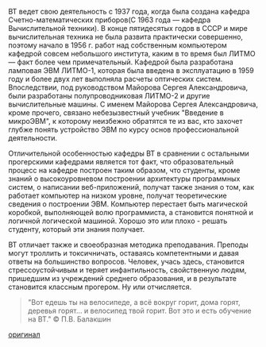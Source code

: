 ВТ ведет свою деятельность с 1937 года, когда была создана кафедра Счетно-математических приборов(С 1963 года — кафедра Вычислительной техники).
В конце пятидесятых годов в СССР и мире вычислительная техника не была развита практически совершенно, поэтому начало в 1956 г. работ над собственным компьютером кафедрой совсем небольшого института, каким в то время был ЛИТМО — факт более чем примечательный. Кафедрой была разработана ламповая ЭВМ ЛИТМО-1, которая была введена в эксплуатацию в 1959 году и более двух лет выполняла расчеты оптических систем. Впоследствии, под руководством Майорова Сергея Александровича, были разработаны полупроводниковая ЛИТМО-2 и другие вычислительные машины. С именем Майорова Сергея Александровича, кроме прочего, связано небезызвестный учебник "Введение в микроЭВМ", к которому неизбежно обратятся те из вас, кто захочет глубже понять устройство ЭВМ по курсу основ профессиональной деятельности.

Отличительной особенностью кафедры ВТ в сравнении с остальными прогерскими кафедрами является тот факт, что образовательный процесс на кафедре построен таким образом, что студенты, кроме знаний о высокоуровневом построении архитектуры программных систем, о написании веб-приложений, получат также знания о том, как работает компьютер на низком уровне, получат теоретические сведения о построении ЭВМ. Компьютер перестает быть магической коробкой, выполняющей волю программиста, а становится понятной и логичной логической машиной. Хорошо это или плохо - решать студенту, который эти знания получает.

ВТ отличает также и своеобразная методика преподавания. Преподы могут троллить и токсичничать, оставаясь компетентными и давая ответы на большинство вопросов. Человек, учась здесь, становится стрессоустойчивым и теряет инфантильность, свойственную людям, пришедшим из учреждений среднего образования, и в результате становится классным прогером. Ну или отчисляется.
> "Вот едешь ты на велосипеде, а всё вокруг горит, дома горят, деревья горят... и велосипед твой горит. Вот это и есть обучение на ВТ." © П.В. Балакшин

[оригинал](https://vk.com/wall-141931080_340)